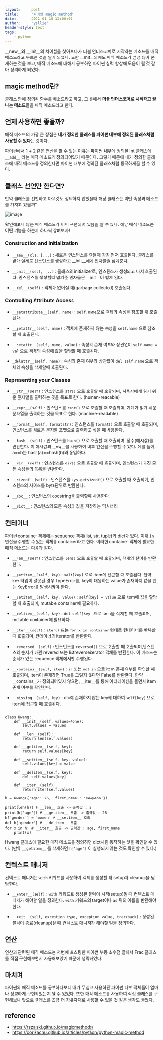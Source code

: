 ```yaml
---
layout:     post
title:      "파이썬 magic method"
date:       2021-01-18 12:00:00
author:     "yellie"
header-style: text
tags:
    - python
---
```


__new__와 __init__의 차이점을 찾아보다가 더블 언더스코어로 시작하는 메소드를 매직 메소드라고 부르는 것을 알게 되었다. 
또한 __init__외에도 매직 메소드가 엄청 많이 존재하는 것을 보고, 매직 메소드에 대해서 공부하면 파이썬 실력 향상에 도움이 될 것 같아 정리하게 되었다.

## magic method란?
클래스 안에 정의된 함수를 메소드라고 하고, 그 중에서 **더블 언더스코어로 시작하고 끝나는 메소드**들을 매직 메소드라고 한다.

## 언제 사용하면 좋을까?
매직 메소드의 가장 큰 장점은 **내가 정의한 클래스를 파이썬 내부에 정의된 클래스처럼 사용할 수 있다**는 것이다.

파이썬에서 1 + 2 같은 연산을 할 수 있는 이유는 파이썬 내부에 정의된 int 클래스에 `__add__` 라는 매직 메소드가 정의되어있기 때문이다. 
그렇기 때문에 내가 정의한 클래스에 매직 메소드를 정의한다면 파이썬 내부에 정의된 클래스처럼 동작하게끔 할 수 있다.

## 클래스 선언만 한다면?
만약 클래스를 선언하고 아무것도 정의하지 않았을때 해당 클래스는 어떤 속성과 메소드를 가지고 있을까?

![image](https://user-images.githubusercontent.com/49056225/120762351-20e78a00-c551-11eb-87aa-22952689868a.png)

확인해보니 많은 매직 메소드가 이미 구현되어 있음을 알 수 있다. 해당 매직 메소드는 어떤 기능을 하는지 하나씩 살펴보자!

### Construction and Initialization
- `__new__(cls, [...)` : 새로운 인스턴스를 만들때 가장 먼저 호출된다. 클래스를 받아 실제로 인스턴스를 생성하고 __init__에게 인자들을 넘겨준다.

- `__init__(self, [..)` : 클래스의 initializer로, 인스턴스가 생성되고 나서 호출된다. 인스턴스를 생성할때 넘겨준 인자들은 __init__이 받게 된다.

- `__del__(self)` : 객체가 없어질 때(garbage collected) 호출된다.

### Controlling Attribute Access
- `__getattribute__(self, name)` : `self.name`으로 객체의 속성을 참조할 때 호출된다.

- `__getattr__(self, name)` : 객체에 존재하지 않는 속성을 `self.name` 으로 참조할 때 호출된다.

- `__setattr__(self, name, value)` : 속성의 존재 여부와 상관없이 `self.name = val` 으로 객체의 속성에 값을 할당할 때 호출된다.

- `_delattr__(self, name)` : 속성의 존재 여부와 상관없이 `del self.name` 으로 객체의 속성을 삭제할때 호출된다.

### Representing your Classes
- `__str__(self)` : 인스턴스를 `str()` 으로 호출할 때 호출되며, 사용자에게 읽기 쉬운 문자열을 출력하는 것을 목표로 한다. (human-readable)

- `__repr__(self)` : 인스턴스를 `repr()` 으로 호출할 때 호출되며, 기계가 읽기 쉬운 문자열을 출력하는 것을 목표로 한다. (machine-readable)

- `__format__(self, formatstr)` : 인스턴스를 `format()` 으로 호출할 때 호출되며, 인스턴스를 새로운 문자열 포맷으로 출력하고 싶을 때 사용한다.

- `__hash__(self)` : 인스턴스를 `hash()` 으로 호출할 때 호출되며, 정수(해시값)를 반환한다. 이 해시값과 __eq__를 사용하여 비교 연산을 수행할 수 있다. 예를 들어, a==b는 hash(a)==hash(b)와 동일하다.

- `__dir__(self)` : 인스턴스를 `dir()` 으로 호출할 때 호출되며, 인스턴스가 가진 모든 속성들의 목록을 반환한다.

- `__sizeof__(self)` : 인스턴스를 `sys.getsizeof()` 으로 호출할 때 호출되며, 인스턴스의 사이즈를 byte단위로 반환한다.

- `__doc__` : 인스턴스의 docstring을 출력할때 사용한다.

- `__dict__` : 인스턴스의 모든 속성과 값을 저장하는 딕셔너리

## 컨테이너
파이썬 container 객체에는 sequence 객체(list, str, tuple)와 dict가 있다. 
이때 `in` 연산을 수행할 수 있는 객체를 container라고 한다. 이러한 container 객체에 필요한 매직 메소드는 다음과 같다.

- `__len__(self)` : 인스턴스를 `len()` 으로 호출할 때 호출되며, 객체의 길이를 반환한다.

- `__getitem__(self, key)` : `self[key]` 으로 item에 접근할 때 호출된다. 만약 key 타입이 잘못된 경우 TypeError를, key에 대응하는 value가 존재하지 않을 땐는 KeyError를 발생시켜야 한다.

- `__setitem__(self, key, value)` : `self[key] = value` 으로 item에 값을 할당할 때 호출되며, mutable container에 필요하다.

- `__delitem__(self, key)` : `del self[key]` 으로 item을 삭제할 때 호출되며, mutable container에 필요하다.

- `__iter__(self)` : `iter()` 또는 `for x in container` 형태로 컨테이너를 반복할 때 호출되며, 컨테이너의 iterator를 반환한다.

- `__reversed__(self)` : 인스턴스를 `reversed()` 으로 호출할 때 호출되며,인스턴스의 순서가 바뀐 revered 또는 listreverseiterator 객체를 반환한다. 이 메소드는 순서가 있는 sequence 객체에서만 수행된다.

- `__contains__(self, item)` : `in` 또는 `not in` 으로 item 존재 여부를 확인할 때 호출되며, item이 존재하면 True를 그렇지 않다면 False를 반환한다. 만약 __contains__가 정의되어있지 않으면, __iter__를 통해 이터레이션을 돌면서 item 존재 여부를 확인한다.

- `__missing__(self, key)` : dic에 존재하지 않는 key에 대하여 `self[key]` 으로 item에 접근할 때 호출된다.

```

class Hwang:
    def __init__(self, values=None):
        self.values = values

    def __len__(self):
        return len(self.values)
    
    def __getitem__(self, key):
        return self.values[key]
    
    def __setitem__(self, key, value):
        self.values[key] = value
    
    def __delitem__(self, key):
        del self.values[key]

    def __iter__(self):
        return iter(self.values)

h = Hwang({'age': 26, 'first_name': 'seoyeon'})

print(len(h)) # __len__ 호출 -> 출력값 : 2
print(h['age']) # __getitem__ 호출 -> 출력값 : 26
h['gender'] = 'women' # __setitem__ 호출
del h['gender'] # __delitem__ 호출
for x in h: # __iter__ 호출 -> 출력값 : age, first_name
    print(x)
```

Hwang 클래스에 필요한 매직 메소드를 정의하면 dict처럼 동작하는 것을 확인할 수 있다. (만약 `__getitem__` 를 삭제하면 `h['age']` 이 실행되지 않는 것도 확인할 수 있다.)

## 컨텍스트 매니저
컨텍스트 매니저는 `with` 키워드를 사용하여 객체를 생성할 때 setup과 cleanup을 담당한다.

- `__enter__(self)` : `with` 키워드로 생성된 블럭이 시작(setup)될 때 컨텍스트 매니저가 해야할 일을 정의한다. `with` 키워드의 target이나 `as` 뒤의 이름을 반환해야 한다.

- `__exit__(self, exception_type, exception_value, traceback)` : 생성된 블럭이 종료(cleanup)될 때 컨텍스트 매니저가 해야할 일을 정의한다.

## 연산
연산과 관련된 매직 메소드는 저번에 포스팅한 파이썬 부동 소수점 글에서 Frac 클래스를 직접 구현해보면서 사용해보았기 때문에 생략하였다.

## 마치며
파이썬의 매직 메소드를 공부하다보니 내가 무심코 사용하던 파이썬 내부 객체들이 얼마나 정교하게 구현되었는지 알 수 있었다. 
또한 매직 메소드를 사용하여 직접 클래스를 구현해보니 앞으로 클래스를 조금 더 자유자재로 사용할 수 있을 것 같은 생각도 들었다.

## reference
- <https://rszalski.github.io/magicmethods/>
- <https://corikachu.github.io/articles/python/python-magic-method>


